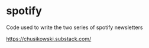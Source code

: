 # spotify

Code used to write the two series of spotify newsletters

https://chusikowski.substack.com/
